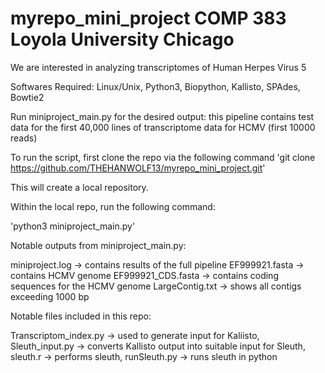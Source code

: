 # myrepo_mini_project COMP 383 Loyola University Chicago

We are interested in analyzing transcriptomes of Human Herpes Virus 5

Softwares Required:
  Linux/Unix,
  Python3,
  Biopython,
  Kallisto,
  SPAdes,
  Bowtie2
  
 Run miniproject_main.py for the desired output:
  this pipeline contains test data for the first 40,000 lines of transcriptome data for HCMV (first 10000 reads)
  
  
To run the script, first clone the repo via the following command
  'git clone https://github.com/THEHANWOLF13/myrepo_mini_project.git'
  
This will create a local repository.
  
Within the local repo, run the following command:

'python3 miniproject_main.py'
  
 Notable outputs from miniproject_main.py:
 
 miniproject.log -> contains results of the full pipeline
 EF999921.fasta -> contains HCMV genome
 EF999921_CDS.fasta -> contains coding sequences for the HCMV genome
 LargeContig.txt -> shows all contigs exceeding 1000 bp
 
 
 Notable files included in this repo:
 
 Transcriptom_index.py -> used to generate input for Kaliisto,
 Sleuth_input.py -> converts Kallisto output into suitable input for Sleuth,
 sleuth.r -> performs sleuth,
 runSleuth.py -> runs sleuth in python
 
 
 
 
 
 
 
  
  
  
  



